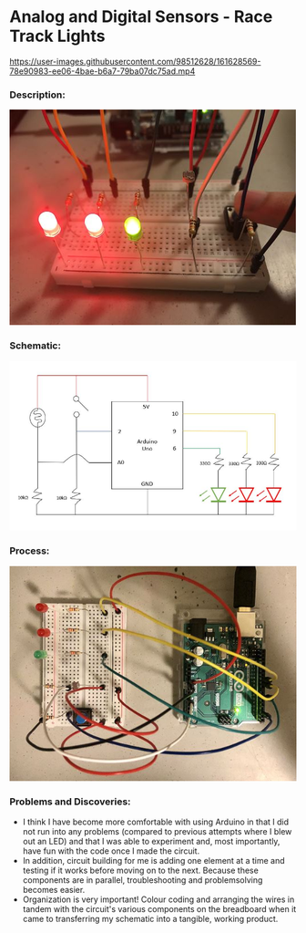 # Analog and Digital Sensors - Race Track Lights

https://user-images.githubusercontent.com/98512628/161628569-78e90983-ee06-4bae-b6a7-79ba07dc75ad.mp4

### Description:

![button](https://github.com/l-mccarthy/IntroToIM/blob/main/April5/Media/button_pushed.JPG)

### Schematic:

![schematic](https://github.com/l-mccarthy/IntroToIM/blob/main/April5/Media/schematic.JPG)

### Process:

![circuit](https://github.com/l-mccarthy/IntroToIM/blob/main/April5/Media/circuit.jpg)

### Problems and Discoveries:

* I think I have become more comfortable with using Arduino in that I did not run into any problems (compared to previous attempts where I blew out an LED) and that I was able to experiment and, most importantly, have fun with the code once I made the circuit.
* In addition, circuit building for me is adding one element at a time and testing if it works before moving on to the next. Because these components are in parallel, troubleshooting and problemsolving becomes easier.
* Organization is very important! Colour coding and arranging the wires in tandem with the circuit's various components on the breadboard when it came to transferring my schematic into a tangible, working product.

